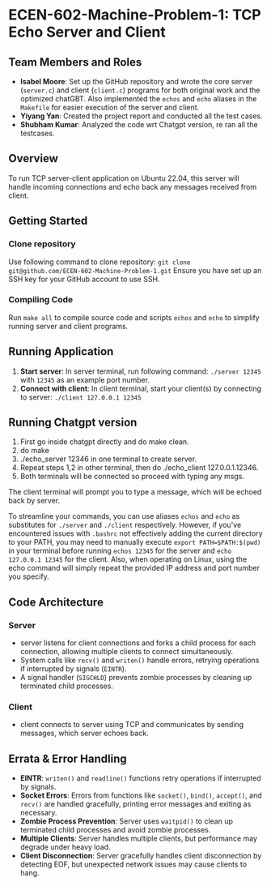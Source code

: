 # ECEN-602-Machine-Problem-1: TCP Echo Server and Client

## Team Members and Roles ##
- **Isabel Moore**: Set up the GitHub repository and wrote the core server (`server.c`) and client (`client.c`) programs for both original work and the optimized chatGBT. Also implemented the `echos` and `echo` aliases in the `Makefile` for easier execution of the server and client.
 - **Yiyang Yan**: Created the project report and conducted all the test cases.
- **Shubham Kumar**: Analyzed the code wrt Chatgpt version, re ran all the testcases.

## Overview
To run TCP server-client application on Ubuntu 22.04, this server will handle incoming connections and echo back any messages received from client.

## Getting Started
### Clone repository
Use following command to clone repository: 
`git clone git@github.com/ECEN-602-Machine-Problem-1.git`
 Ensure you have set up an SSH key for your GitHub account to use SSH. 

### Compiling Code
Run `make all` to compile source code and scripts `echos` and `echo` to simplify running server and client programs.

## Running Application
1. **Start server**:
 In server terminal, run following command: `./server 12345` with `12345` as an example port number.
2. **Connect with client**:
In client terminal, start your client(s) by connecting to server:  `./client 127.0.0.1 12345`
## Running Chatgpt version
1. First go inside chatgpt directly and do make clean.
2. do make
3. ./echo_server 12346 in one terminal to create server.
4. Repeat steps 1,2 in other terminal, then do ./echo_client 127.0.0.1.12346.
5. Both terminals will be connected so proceed with typing any msgs.

The client terminal will prompt you to type a message, which will be echoed back by server.

To streamline your commands, you can use aliases `echos` and `echo` as substitutes for `./server` and `./client` respectively. However, if you've encountered issues with `.bashrc` not effectively adding the current directory to your PATH, you may need to manually execute `export PATH=$PATH:$(pwd)` in your terminal before running `echos 12345` for the server and `echo 127.0.0.1 12345` for the client. Also, when operating on Linux, using the echo command will simply repeat the provided IP address and port number you specify.

## Code Architecture
### Server
- server listens for client connections and forks a child process for each connection, allowing multiple clients to connect simultaneously.
- System calls like `recv()` and `writen()` handle errors, retrying operations if interrupted by signals (`EINTR`).
- A signal handler (`SIGCHLD`) prevents zombie processes by cleaning up terminated child processes.
### Client
- client connects to server using TCP and communicates by sending messages, which server echoes back.


## Errata & Error Handling
- **EINTR**: `writen()` and `readline()` functions retry operations if interrupted by signals.
- **Socket Errors**: Errors from functions like `socket()`, `bind()`, `accept()`, and `recv()` are handled gracefully, printing error messages and exiting as necessary.
- **Zombie Process Prevention**: Server uses `waitpid()` to clean up terminated child processes and avoid zombie processes.
- **Multiple Clients**: Server handles multiple clients, but performance may degrade under heavy load.
- **Client Disconnection**: Server gracefully handles client disconnection by detecting EOF, but unexpected network issues may cause clients to hang.


